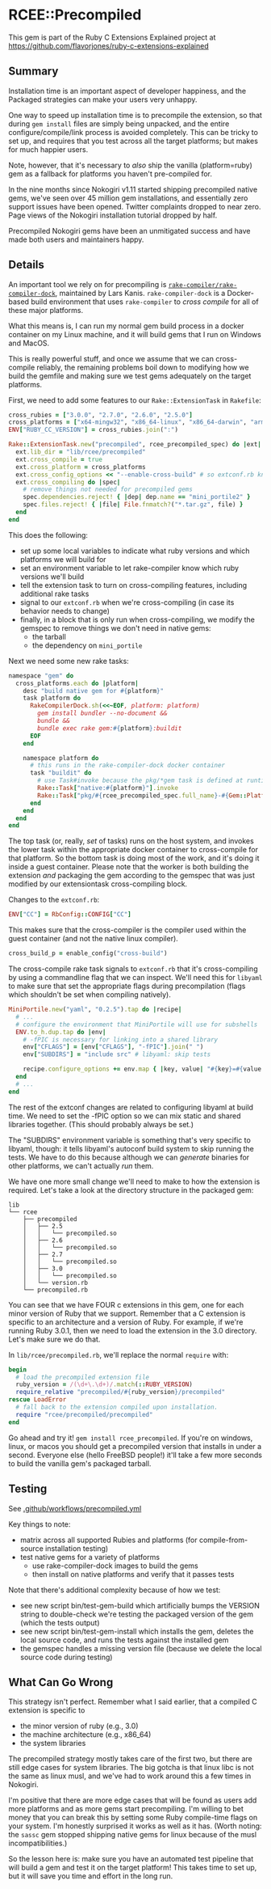 # RCEE::Precompiled

This gem is part of the Ruby C Extensions Explained project at https://github.com/flavorjones/ruby-c-extensions-explained

## Summary

Installation time is an important aspect of developer happiness, and the Packaged strategies can make your users very unhappy.

One way to speed up installation time is to precompile the extension, so that during `gem install` files are simply being unpacked, and the entire configure/compile/link process is avoided completely. This can be tricky to set up, and requires that you test across all the target platforms; but makes for much happier users.

Note, however, that it's necessary to _also_ ship the vanilla (platform=ruby) gem as a fallback for platforms you haven't pre-compiled for.

In the nine months since Nokogiri v1.11 started shipping precompiled native gems, we've seen over 45 million gem installations, and essentially zero support issues have been opened. Twitter complaints dropped to near zero. Page views of the Nokogiri installation tutorial dropped by half.

Precompiled Nokogiri gems have been an unmitigated success and have made both users and maintainers happy.


## Details

An important tool we rely on for precompiling is [`rake-compiler/rake-compiler-dock`](https://github.com/rake-compiler/rake-compiler-dock), maintained by Lars Kanis. `rake-compiler-dock` is a Docker-based build environment that uses `rake-compiler` to _cross compile_ for all of these major platforms.

What this means is, I can run my normal gem build process in a docker container on my Linux machine, and it will build gems that I run on Windows and MacOS.

This is really powerful stuff, and once we assume that we can cross-compile reliably, the remaining problems boil down to modifying how we build the gemfile and making sure we test gems adequately on the target platforms.

First, we need to add some features to our `Rake::ExtensionTask` in `Rakefile`:

``` ruby
cross_rubies = ["3.0.0", "2.7.0", "2.6.0", "2.5.0"]
cross_platforms = ["x64-mingw32", "x86_64-linux", "x86_64-darwin", "arm64-darwin"]
ENV["RUBY_CC_VERSION"] = cross_rubies.join(":")

Rake::ExtensionTask.new("precompiled", rcee_precompiled_spec) do |ext|
  ext.lib_dir = "lib/rcee/precompiled"
  ext.cross_compile = true
  ext.cross_platform = cross_platforms
  ext.cross_config_options << "--enable-cross-build" # so extconf.rb knows we're cross-compiling
  ext.cross_compiling do |spec|
    # remove things not needed for precompiled gems
    spec.dependencies.reject! { |dep| dep.name == "mini_portile2" }
    spec.files.reject! { |file| File.fnmatch?("*.tar.gz", file) }
  end
end
```

This does the following:

- set up some local variables to indicate what ruby versions and which platforms we will build for
- set an environment variable to let rake-compiler know which ruby versions we'll build
- tell the extension task to turn on cross-compiling features, including additional rake tasks
- signal to our `extconf.rb` when we're cross-compiling (in case its behavior needs to change)
- finally, in a block that is only run when cross-compiling, we modify the gemspec to remove things we don't need in native gems:
  - the tarball
  - the dependency on `mini_portile`

Next we need some new rake tasks:

``` ruby
namespace "gem" do
  cross_platforms.each do |platform|
    desc "build native gem for #{platform}"
    task platform do
      RakeCompilerDock.sh(<<~EOF, platform: platform)
        gem install bundler --no-document &&
        bundle &&
        bundle exec rake gem:#{platform}:buildit
      EOF
    end

    namespace platform do
      # this runs in the rake-compiler-dock docker container
      task "buildit" do
        # use Task#invoke because the pkg/*gem task is defined at runtime
        Rake::Task["native:#{platform}"].invoke
        Rake::Task["pkg/#{rcee_precompiled_spec.full_name}-#{Gem::Platform.new(platform)}.gem"].invoke
      end
    end
  end
end
```

The top task (or, really, _set_ of tasks) runs on the host system, and invokes the lower task within the appropriate docker container to cross-compile for that platform. So the bottom task is doing most of the work, and it's doing it inside a guest container. Please note that the worker is both building the extension *and* packaging the gem according to the gemspec that was just modified by our extensiontask cross-compiling block.

Changes to the `extconf.rb`:

``` ruby
ENV["CC"] = RbConfig::CONFIG["CC"]
```

This makes sure that the cross-compiler is the compiler used within the guest container (and not the native linux compiler).

``` ruby
cross_build_p = enable_config("cross-build")
```

The cross-compile rake task signals to `extconf.rb` that it's cross-compiling by using a commandline flag that we can inspect. We'll need this for `libyaml` to make sure that set the appropriate flags during precompilation (flags which shouldn't be set when compiling natively).

``` ruby
MiniPortile.new("yaml", "0.2.5").tap do |recipe|
  # ...
  # configure the environment that MiniPortile will use for subshells
  ENV.to_h.dup.tap do |env|
    # -fPIC is necessary for linking into a shared library
    env["CFLAGS"] = [env["CFLAGS"], "-fPIC"].join(" ")
    env["SUBDIRS"] = "include src" # libyaml: skip tests

    recipe.configure_options += env.map { |key, value| "#{key}=#{value.strip}" }
  end
  # ...
end
```

The rest of the extconf changes are related to configuring libyaml at build time. We need to set the -fPIC option so we can mix static and shared libraries together. (This should probably always be set.)

The "SUBDIRS" environment variable is something that's very specific to libyaml, though: it tells libyaml's autoconf build system to skip running the tests. We have to do this because although we can *generate* binaries for other platforms, we can't actually *run* them.

We have one more small change we'll need to make to how the extension is required. Let's take a look at the directory structure in the packaged gem:

``` text
lib
└── rcee
    ├── precompiled
    │   ├── 2.5
    │   │   └── precompiled.so
    │   ├── 2.6
    │   │   └── precompiled.so
    │   ├── 2.7
    │   │   └── precompiled.so
    │   ├── 3.0
    │   │   └── precompiled.so
    │   └── version.rb
    └── precompiled.rb
```

You can see that we have FOUR c extensions in this gem, one for each minor version of Ruby that we support. Remember that a C extension is specific to an architecture and a version of Ruby. For example, if we're running Ruby 3.0.1, then we need to load the extension in the 3.0 directory. Let's make sure we do that.

In `lib/rcee/precompiled.rb`, we'll replace the normal `require` with:

``` ruby
begin
  # load the precompiled extension file
  ruby_version = /(\d+\.\d+)/.match(::RUBY_VERSION)
  require_relative "precompiled/#{ruby_version}/precompiled"
rescue LoadError
  # fall back to the extension compiled upon installation.
  require "rcee/precompiled/precompiled"
end
```

Go ahead and try it! `gem install rcee_precompiled`. If you're on windows, linux, or macos you should get a precompiled version that installs in under a second. Everyone else (hello FreeBSD people!) it'll take a few more seconds to build the vanilla gem's packaged tarball.


## Testing

See [.github/workflows/precompiled.yml](../.github/workflows/precompiled.yml)

Key things to note:

- matrix across all supported Rubies and platforms (for compile-from-source installation testing)
- test native gems for a variety of platforms
  - use rake-compiler-dock images to build the gems
  - then install on native platforms and verify that it passes tests

Note that there's additional complexity because of how we test:

- see new script bin/test-gem-build which artificially bumps the VERSION string to double-check we're testing the packaged version of the gem (which the tests output)
- see new script bin/test-gem-install which installs the gem, deletes the local source code, and runs the tests against the installed gem
- the gemspec handles a missing version file (because we delete the local source code during testing)


## What Can Go Wrong

This strategy isn't perfect. Remember what I said earlier, that a compiled C extension is specific to

- the minor version of ruby (e.g., 3.0)
- the machine architecture (e.g., x86_64)
- the system libraries

The precompiled strategy mostly takes care of the first two, but there are still edge cases for system libraries. The big gotcha is that linux libc is not the same as linux musl, and we've had to work around this a few times in Nokogiri.

I'm positive that there are more edge cases that will be found as users add more platforms and as more gems start precompiling. I'm willing to bet money that you can break this by setting some Ruby compile-time flags on your system. I'm honestly surprised it works as well as it has. (Worth noting: the `sassc` gem stopped shipping native gems for linux because of the musl incompatibilities.)

So the lesson here is: make sure you have an automated test pipeline that will build a gem and test it on the target platform! This takes time to set up, but it will save you time and effort in the long run.
